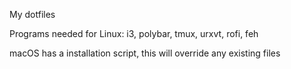 My dotfiles

Programs needed for Linux: i3, polybar, tmux, urxvt, rofi, feh

macOS has a installation script, this will override any existing files
